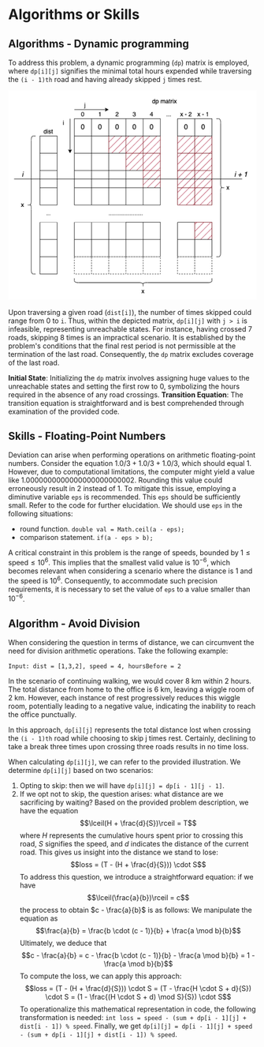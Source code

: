 # Algorithms or Skills
## Algorithms - Dynamic programming
To address this problem, a dynamic programming (`dp`) matrix is employed, where `dp[i][j]` signifies the minimal total hours expended while traversing the `(i - 1)th` road and having already skipped `j` times rest.

![dp_matrix.png](dp_matrix.png)

Upon traversing a given road (`dist[i]`), the number of times skipped could range from 0 to `i`. Thus, within the depicted matrix, `dp[i][j]` with `j > i` is infeasible, representing unreachable states. For instance, having crossed 7 roads, skipping 8 times is an impractical scenario.
It is established by the problem's conditions that the final rest period is not permissible at the termination of the last road. Consequently, the `dp` matrix excludes coverage of the last road.

**Initial State**: Initializing the `dp` matrix involves assigning huge values to the unreachable states and setting the first row to 0, symbolizing the hours required in the absence of any road crossings.
**Transition Equation**: The transition equation is straightforward and is best comprehended through examination of the provided code.

## Skills - Floating-Point Numbers
Deviation can arise when performing operations on arithmetic floating-point numbers. Consider the equation $1.0 / 3 + 1.0 / 3 + 1.0 / 3$, which should equal 1. However, due to computational limitations, the computer might yield a value like 1.0000000000000000000000002. Rounding this value could erroneously result in 2 instead of 1. To mitigate this issue, employing a diminutive variable `eps` is recommended. This `eps` should be sufficiently small. Refer to the code for further elucidation. We should use `eps` in the following situations:
- round function. `double val = Math.ceil(a - eps);`
- comparison statement. `if(a - eps > b);`

A critical constraint in this problem is the range of speeds, bounded by $1 \leq \text{speed} \leq 10^{6}$. This implies that the smallest valid value is $10^{-6}$, which becomes relevant when considering a scenario where the distance is 1 and the speed is $10^{6}$. Consequently, to accommodate such precision requirements, it is necessary to set the value of `eps` to a value smaller than $10^{-6}$.

## Algorithm - Avoid Division
When considering the question in terms of distance, we can circumvent the need for division arithmetic operations. Take the following example:
```text
Input: dist = [1,3,2], speed = 4, hoursBefore = 2
```
In the scenario of continuing walking, we would cover 8 km within 2 hours. The total distance from home to the office is 6 km, leaving a wiggle room of 2 km. However, each instance of rest progressively reduces this wiggle room, potentially leading to a negative value, indicating the inability to reach the office punctually.

In this approach, `dp[i][j]` represents the total distance lost when crossing the `(i - 1)th` road while choosing to skip j times rest. Certainly, declining to take a break three times upon crossing three roads results in no time loss.

When calculating `dp[i][j]`, we can refer to the provided illustration. We determine `dp[i][j]` based on two scenarios:
1. Opting to skip: then we will have `dp[i][j] = dp[i - 1][j - 1]`.
2. If we opt not to skip, the question arises: what distance are we sacrificing by waiting? Based on the provided problem description, we have the equation
$$\lceil(H + \frac{d}{S})\rceil = T$$
where $H$ represents the cumulative hours spent prior to crossing this road, $S$ signifies the speed, and $d$ indicates the distance of the current road. This gives us insight into the distance we stand to lose:
$$loss = (T - (H + \frac{d}{S})) \cdot S$$
To address this question, we introduce a straightforward equation: if we have
$$\lceil(\frac{a}{b})\rceil = c$$
the process to obtain $c - \frac{a}{b}$ is as follows: We manipulate the equation as
$$\frac{a}{b} = \frac{b \cdot (c - 1)}{b} + \frac{a \mod b}{b}$$
Ultimately, we deduce that 
$$c - \frac{a}{b} = c - \frac{b \cdot (c - 1)}{b} - \frac{a \mod b}{b} = 1 - \frac{a \mod b}{b}$$
To compute the loss, we can apply this approach:
$$loss = (T - (H + \frac{d}{S})) \cdot S = (T - \frac{H \cdot S + d}{S}) \cdot S = (1 - \frac{(H \cdot S + d) \mod S}{S}) \cdot S$$
To operationalize this mathematical representation in code, the following transformation is needed:
`int loss = speed - (sum + dp[i - 1][j] + dist[i - 1]) % speed`.
Finally, we get `dp[i][j] = dp[i - 1][j] + speed - (sum + dp[i - 1][j] + dist[i - 1]) % speed`.
